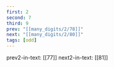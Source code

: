 ```yaml
---
first: 2
second: 7
third: 9
prev: "[[many_digits/2/78]]"
next: "[[many_digits/2/80]]"
tags: [odd]
---
```

prev2-in-text: [[77]]
next2-in-text: [[81]]
